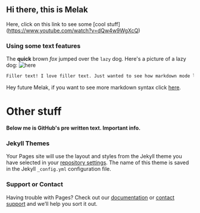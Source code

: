 ## Hi there, this is Melak

Here, click on this link to see some [cool stuff] (https://www.youtube.com/watch?v=dQw4w9WgXcQ) 


### Using some text features

The **quick** brown _fox_ jumped over the `lazy` dog. Here's a picture of a lazy dog: ![here](https://hips.hearstapps.com/ghk.h-cdn.co/assets/17/44/1509558462-sleeping-bulldog.jpg)

```markdown
Filler text! I love filler text. Just wanted to see how markdown mode looked like.
```
Hey future Melak, if you want to see more markdown syntax click [here](https://guides.github.com/features/mastering-markdown/).

# Other stuff

**Below me is GitHub's pre written text. Important info.**
### Jekyll Themes

Your Pages site will use the layout and styles from the Jekyll theme you have selected in your [repository settings](https://github.com/melaksenay/melaksenay.github.io/settings/pages). The name of this theme is saved in the Jekyll `_config.yml` configuration file.

### Support or Contact

Having trouble with Pages? Check out our [documentation](https://docs.github.com/categories/github-pages-basics/) or [contact support](https://support.github.com/contact) and we’ll help you sort it out.
